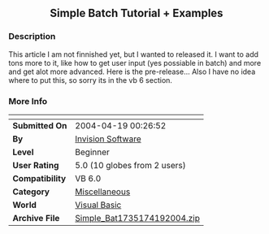 ﻿<div align="center">

## Simple Batch Tutorial \+ Examples


</div>

### Description

This article I am not finnished yet, but I wanted to released it. I want to add tons more to it, like how to get user input (yes possiable in batch) and more and get alot more advanced. Here is the pre-release... Also I have no idea where to put this, so sorry its in the vb 6 section.
 
### More Info
 


<span>             |<span>
---                |---
**Submitted On**   |2004-04-19 00:26:52
**By**             |[Invision Software](https://github.com/Planet-Source-Code/PSCIndex/blob/master/ByAuthor/invision-software.md)
**Level**          |Beginner
**User Rating**    |5.0 (10 globes from 2 users)
**Compatibility**  |VB 6\.0
**Category**       |[Miscellaneous](https://github.com/Planet-Source-Code/PSCIndex/blob/master/ByCategory/miscellaneous__1-1.md)
**World**          |[Visual Basic](https://github.com/Planet-Source-Code/PSCIndex/blob/master/ByWorld/visual-basic.md)
**Archive File**   |[Simple\_Bat1735174192004\.zip](https://github.com/Planet-Source-Code/invision-software-simple-batch-tutorial-examples__1-53259/archive/master.zip)








